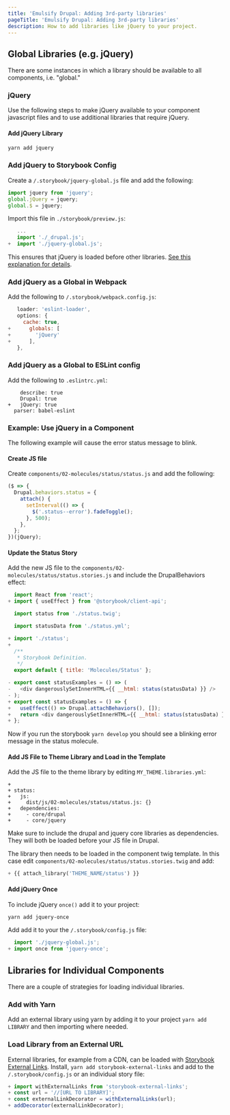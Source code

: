 ```yaml
---
title: 'Emulsify Drupal: Adding 3rd-party libraries'
pageTitle: 'Emulsify Drupal: Adding 3rd-party libraries'
description: How to add libraries like jQuery to your project.
---
```


## Global Libraries \(e.g. jQuery\)

There are some instances in which a library should be available to all components, i.e. "global."

### jQuery

Use the following steps to make jQuery available to your component javascript files and to use additional libraries that require jQuery.

#### Add jQuery Library

```bash
yarn add jquery
```

### Add jQuery to Storybook Config

Create a `/.storybook/jquery-global.js` file and add the following:

```javascript
import jquery from 'jquery';
global.jQuery = jquery;
global.$ = jquery;
```

Import this file in `./storybook/preview.js`:

```javascript
   ...
   import './_drupal.js';
+  import './jquery-global.js';
```

This ensures that jQuery is loaded before other libraries. [See this explanation for details](https://stackoverflow.com/a/39820703).

### Add jQuery as a Global in Webpack

Add the following to `/.storybook/webpack.config.js`:

```javascript
   loader: 'eslint-loader',
   options: {
     cache: true,
+      globals: [
+        'jQuery'
+      ],
   },
```

### Add jQuery as a Global to ESLint config

Add the following to `.eslintrc.yml`:

```text
    describe: true
    Drupal: true
+   jQuery: true
  parser: babel-eslint
```

### Example: Use jQuery in a Component

The following example will cause the error status message to blink.

#### Create JS file

Create `components/02-molecules/status/status.js` and add the following:

```javascript
($ => {
  Drupal.behaviors.status = {
    attach() {
      setInterval(() => {
        $('.status--error').fadeToggle();
      }, 500);
    },
  };
})(jQuery);
```

#### Update the Status Story

Add the new JS file to the `components/02-molecules/status/status.stories.js` and include the DrupalBehaviors effect:

```javascript
  import React from 'react';
+ import { useEffect } from '@storybook/client-api';

  import status from './status.twig';

  import statusData from './status.yml';

+ import './status';
+
  /**
   * Storybook Definition.
   */
  export default { title: 'Molecules/Status' };

- export const statusExamples = () => (
-   <div dangerouslySetInnerHTML={{ __html: status(statusData) }} />
- );
+ export const statusExamples = () => {
+   useEffect(() => Drupal.attachBehaviors(), []);
+   return <div dangerouslySetInnerHTML={{ __html: status(statusData) }} />;
+ };
```

Now if you run the storybook `yarn develop` you should see a blinking error message in the status molecule.

#### Add JS File to Theme Library and Load in the Template

Add the JS file to the theme library by editing `MY_THEME.libraries.yml`:

```text
+
+ status:
+   js:
+     dist/js/02-molecules/status/status.js: {}
+   dependencies:
+     - core/drupal
+     - core/jquery
```

Make sure to include the drupal and jquery core libraries as dependencies. They will both be loaded before your JS file in Drupal.

The library then needs to be loaded in the component twig template. In this case edit `components/02-molecules/status/status.stories.twig` and add:

```php
+ {{ attach_library('THEME_NAME/status') }}
```

#### Add jQuery Once

To include jQuery `once()` add it to your project:

```bash
yarn add jquery-once
```

Add add it to your the `/.storybook/config.js` file:

```javascript
  import './jquery-global.js';
+ import once from 'jquery-once';
```

## Libraries for Individual Components

There are a couple of strategies for loading individual libraries.

### Add with Yarn

Add an external library using yarn by adding it to your project `yarn add LIBRARY` and then importing where needed.

### Load Library from an External URL

External libraries, for example from a CDN, can be loaded with [Storybook External Links](https://github.com/jhta/storybook-external-links). Install, `yarn add storybook-external-links` and add to the `/.storybook/config.js` or an individual story file:

```javascript
+ import withExternalLinks from 'storybook-external-links';
+ const url = '//[URL TO LIBRARY]';
+ const externalLinkDecorator = withExternalLinks(url);
+ addDecorator(externalLinkDecorator);
```
